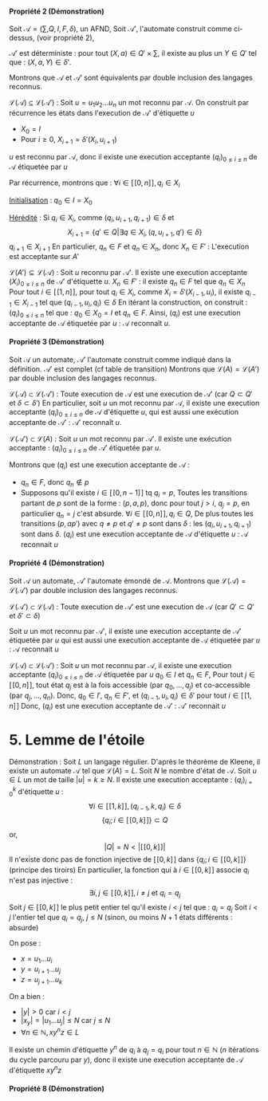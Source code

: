 #### Propriété 2 (Démonstration)
Soit $\mathcal{A} = (\sum, Q, I, F, \delta)$, un AFND, 
Soit $\mathcal{A}'$, l'automate construit comme ci-dessus, (voir propriété 2),

$\mathcal{A}'$ est déterministe : pour tout $(X, a) \in Q' \times \sum$, il existe au plus un $Y \in Q'$ tel que : $(X, a, Y) \in \delta'$. 

Montrons que $\mathcal{A}$ et $\mathcal{A}'$ sont équivalents par double inclusion des langages reconnus. 

$\mathcal{L}(\mathcal{A}) \subseteq \mathcal{L}(\mathcal{A}')$ : Soit $u = u_{1}u_{2}\dots u_{n}$ un mot reconnu par $\mathcal{A}$.
On construit par récurrence les états dans l'execution de $\mathcal{A}'$ d'étiquette $u$
- $X_{0} = I$
- Pour $i \geq 0$, $X_{i+1} = \delta'(X_{i}, u_{i+1})$

$u$ est reconnu par $\mathcal{A}$, donc il existe une execution acceptante $(q_{i})_{0 \leq i \leq n}$ de $\mathcal{A}$ étiquetée par $u$

Par récurrence, montrons que : $\forall i \in [\![0, n]\!], q_{i} \in X_{i}$

<u>Initialisation</u> :
$q_{0} \in I = X_{0}$ 

<u>Hérédité</u> : 
Si $q_{i} \in X_{i}$, comme $(q_{i}, u_{i+1}, q_{i+1}) \in \delta$ et
$$X_{i+1} = \{ q' \in Q | \exists q \in X_{i}, (q, u_{i+1}, q') \in \delta\}$$
$q_{i+1} \in X_{i+1}$
En particulier, $q_{n} \in F$ et $q_{n} \in X_{n}$, donc $X_{n} \in F'$ : 
L'execution est acceptante sur $A'$

$\mathcal{L}(A') \subseteq \mathcal{L}(\mathcal{A})$ : 
Soit $u$ reconnu par $\mathcal{A}'$.
Il existe une execution acceptante $(X_{i})_{0 \leq i \leq n}$ de $\mathcal{A}'$ d'étiquette $u$. 
$X_{n} \in F'$ : il existe $q_{n} \in F$ tel que $q_{n} \in X_{n}$
Pour tout $i \in [\![1,n]\!]$, pour tout $q_{i} \in X_{i}$, comme $X_{i} = \delta'(X_{i-1}, u_{i})$, il existe $q_{i-1} \in X_{i-1}$ tel que $(q_{i-1}, u_{i}, q_{i}) \in \delta$
En itérant la construction, on construit : $(q_{i})_{0 \leq i \leq n}$ tel que : $q_{0} \in X_{0} = I$ et $q_{n} \in F$.
Ainsi, $(q_{i})$ est une execution acceptante de $\mathcal{A}$ étiquetée par $u$ : $\mathcal{A}$ reconnaît $u$.

#### Propriété 3 (Démonstration)
Soit $\mathcal{A}$ un automate, $\mathcal{A}'$ l'automate construit comme indiqué dans la définition. 
$\mathcal{A}'$ est complet (cf table de transition)
Montrons que $\mathcal{L}(A) = \mathcal{L}(A')$ par double inclusion des langages reconnus. 

$\mathcal{L}(\mathcal{A}) \subset \mathcal{L}(\mathcal{A}')$ : Toute execution de $\mathcal{A}$ est une execution de $\mathcal{A}'$ (car $Q \subset Q'$ et $\delta \subset \delta'$)
En particulier, soit $u$ un mot reconnu par $\mathcal{A}$, il existe une execution acceptante $(q_{i})_{0 \leq i \leq n}$ de $\mathcal{A}$ d'étiquette $u$, qui est aussi une exécution acceptante de $\mathcal{A}'$ : $\mathcal{A}'$ reconnaît $u$. 

$\mathcal{L}(\mathcal{A}') \subset \mathcal{L}(A)$ : Soit $u$ un mot reconnu par $\mathcal{A}'$.
Il existe une exécution acceptante : $(q_{i})_{0 \leq i \leq n}$ de $\mathcal{A}'$ étiquetée par $u$.

Montrons que $(q_{i})$ est une execution acceptante de $\mathcal{A}$ : 
- $q_{n} \in F$, donc $q_{n} \not\in p$
- Supposons qu'il existe $i \in [\![0, n-1]\!]$ tq $q_{i} = p$,
  Toutes les transitions partant de $p$ sont de la forme : $(p, a, p)$, donc pour tout $j>i$, $q_{j}=p$, en particulier $q_{n} = j$ c'est absurde. 
  $\forall i \in [\![0, n]\!], q_{i} \in Q$, 
  De plus toutes les transitions $(p, a p')$ avec $q \neq p$ et $q' \neq p$ sont dans $\delta$ : les $(q_{i}, u_{i+1}, q_{i+1})$ sont dans $\delta$.
  $(q_{i})$ est une execution acceptante de $\mathcal{A}$ d'étiquette $u$ : $\mathcal{A}$ reconnait $u$

#### Propriété 4 (Démonstration)
Soit $\mathcal{A}$ un automate, $\mathcal{A}'$ l'automate émondé de $\mathcal{A}$.
Montrons que $\mathcal{L}(\mathcal{A}) = \mathcal{L}(\mathcal{A}')$ par double inclusion des langages reconnus. 

$\mathcal{L}(\mathcal{A}') \subset \mathcal{L}(\mathcal{A})$ :
Toute execution de $\mathcal{A}'$ est une execution de $\mathcal{A}$ (car $Q' \subset Q'$ et $\delta' \subset \delta$)

Soit $u$ un mot reconnu par $\mathcal{A}'$, il existe une execution acceptante de $\mathcal{A}'$ étiquetée par $u$ qui est aussi une execution acceptante de $\mathcal{A}$ étiquetée par $u$ : 
$\mathcal{A}$ reconnait $u$ 

$\mathcal{L}(\mathcal{A}) \subset \mathcal{L}(\mathcal{A}')$ :
Soit $u$ un mot reconnu par $\mathcal{A}$, il existe une execution acceptante $(q_{i})_{0 \leq i \leq n}$ de $\mathcal{A}$ étiquetée par $u$
$q_{0} \in I$ et $q_{n} \in F$, 
Pour tout $j \in [\![0, n]\!]$, tout état $q_{j}$ est à la fois accessible (par $q_{0}, \dots, q_{j}$) et co-accessible (par $q_{j}, \dots, q_{n}$). 
Donc, $q_{0} \in I'$, $q_{n} \in F'$, et $(q_{i-1}, u_{i}, q_{i}) \in \delta'$ pour tout $i \in [\![1,n]\!]$
Donc, $(q_{i})$ est une execution acceptante de $\mathcal{A}'$ : 
$\mathcal{A}'$ reconnait $u$

# 5. Lemme de l'étoile
Démonstration :
Soit $L$ un langage régulier. D'après le théorème de Kleene, il existe un automate $\mathcal{A}$ tel que $\mathcal{L}(A) = L$.
Soit $N$ le nombre d'état de $\mathcal{A}$. 
Soit $u \in L$ un mot de taille $\left| u\right| = k \geq N$. 
Il existe une execution acceptante : $(q_{i})_{i = 0}^{k}$ d'étiquette $u$ : 
$$\forall i \in [\![1, k]\!], (q_{i-1}, k, q_{i}) \in \delta$$
$$\{ q_{i} ; i \in [\![0, k]\!] \} \subset Q$$
or, 
$$\left| Q\right| = N < \left| [\![0, k]\!]\right|$$
Il n'existe donc pas de fonction injective de $[\![0, k]\!]$ dans $\{ q_{i} ; i \in [\![0, k]\!] \}$ (principe des tiroirs)
En particulier, la fonction qui à $i \in [\![0, k]\!]$ associe $q_{i}$ n'est pas injective : 
$$\exists i, j \in [\![0, k]\!], i \neq j \text{ et } q_{i} = q_{j}$$
Soit $j \in [\![0,k]\!]$ le plus petit entier tel qu'il existe $i < j$ tel que : $q_{i} = q_{j}$
Soit $i < j$ l'entier tel que $q_{i} = q_{j}$, $j \leq N$ (sinon, ou moins $N+1$ états différents : absurde)

On pose : 
- $x = u_{1}\dots u_{i}$
- $y = u_{i+1}\dots u_{j}$
- $z = u_{j+1}\dots u_{k}$

On a bien : 
- $\left| y\right|>0$ car $i < j$
- $\left| x_{y}\right| = \left| u_{1}\dots u_{j}\right|\leq N$ car $j \leq N$
- $\forall n \in \mathbb{N}, xy^{n}z\in L$

Il existe un chemin d'étiquette $y^{n}$ de $q_{i}$ à $q_{j} = q_{i}$ pour tout $n \in \mathbb{N}$ ($n$ itérations du cycle parcouru par $y$), donc il existe une execution acceptante de $\mathcal{A}$ d'étiquette $xy^{n}z$

#### Propriété 8 (Démonstration)